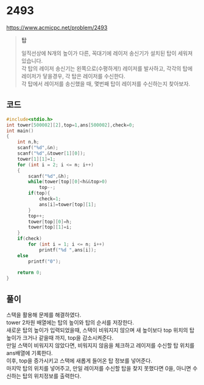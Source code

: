 # 2493
https://www.acmicpc.net/problem/2493
> **<p>탑</p>**
> 일직선상에 N개의 높이가 다른, 꼭대기에 레이저 송신기가 설치된 탑이 세워져 있습니다. <br>
> 각 탑의 레이저 송신기는 왼쪽으로(수평하게!) 레이저를 발사하고, 각각의 탑에 레이저가 닿을경우, 각 탑은 레이저를 수신한다.<br>
> 각 탑에서 레이저를 송신했을 때, 몇번째 탑이 레이저를 수신하는지 찾아보자.<br>

## 코드
```c
#include<stdio.h>
int tower[500002][2],top=1,ans[500002],check=0;
int main()
{
    int n,h;
    scanf("%d",&n);
    scanf("%d",&tower[1][0]);
    tower[1][1]=1;
    for (int i = 2; i <= n; i++)
    {
        scanf("%d",&h);
        while(tower[top][0]<h&&top>0)
            top--;
        if(top){
            check=1;
            ans[i]=tower[top][1];
        }
        top++;
        tower[top][0]=h;
        tower[top][1]=i;
    }
    if(check)
        for (int i = 1; i <= n; i++)
            printf("%d ",ans[i]);
    else
        printf("0");
    
    return 0;
}
```

## 풀이
스택을 활용해 문제를 해결하였다.<br>
tower 2차원 배열에는 탑의 높이와 탑의 순서를 저장한다.<br>
새로운 탑의 높이가 입력되었을때, 스택이 비워지지 않으며 새 높이보다 top 위치의 탑 높이가 크거나 같을때 까지, top을 감소시켜준다.<br>
만일 스택이 비워지지 않았다면, 비워지지 않음을 체크하고 레이저를 수신할 탑 위치를 ans배열에 기록한다.<br>
이후, top을 증가시키고 스택에 새롭게 들어온 탑 정보를 넣어준다.<br>
마지막 탑의 위치를 넣어주고, 만일 레이저를 수신할 탑을 찾지 못했다면 0을, 아니면 수신하는 탑의 위치정보를 출력한다.<br>